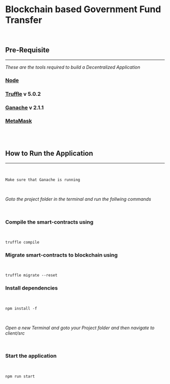 # Blockchain based Government Fund Transfer


<br>


## Pre-Requisite
<hr>

 *These are the tools required to build a Decentralized Application*


### [Node](https://nodejs.org/en/download/)

### [Truffle](https://www.trufflesuite.com/truffle) v 5.0.2

### [Ganache](https://www.trufflesuite.com/ganache) v 2.1.1

### [MetaMask](https://blog.wetrust.io/how-to-install-and-use-metamask-7210720ca047)


<br>
<br>

## How to Run the Application
<hr>
<br>

```
Make sure that Ganache is running
```

<br>

*Goto the project folder in the terminal and run the follwing commands*

<br>


### Compile the smart-contracts using
<br>

```
truffle compile
```

### Migrate smart-contracts to blockchain using
<br>

```
truffle migrate --reset
```

### Install dependencies
<br>

```
npm install -f
```

<br>

*Open a new Terminal and goto your Project folder and then navigate to client/src*

<br>

### Start the application
<br>

```
npm run start
```



